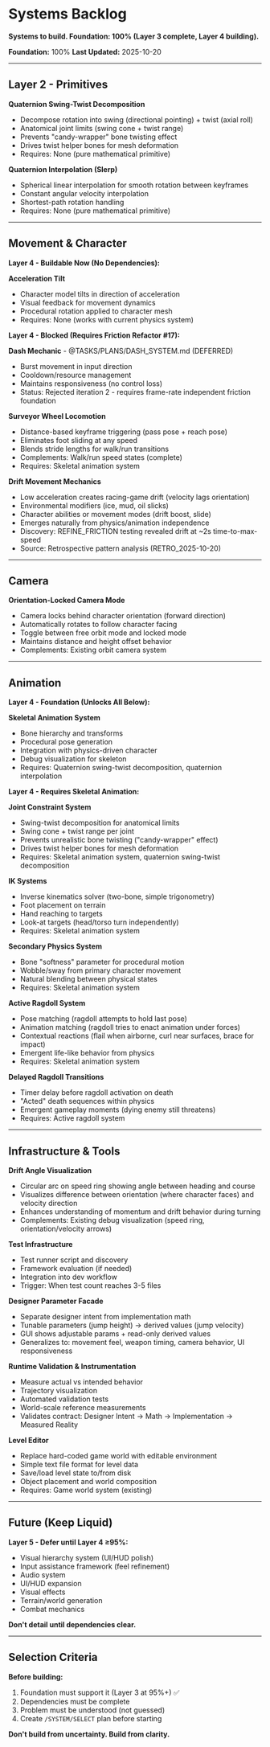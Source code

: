 # Systems Backlog

**Systems to build. Foundation: 100% (Layer 3 complete, Layer 4 building).**

**Foundation:** 100%
**Last Updated:** 2025-10-20

---

## Layer 2 - Primitives

**Quaternion Swing-Twist Decomposition**
- Decompose rotation into swing (directional pointing) + twist (axial roll)
- Anatomical joint limits (swing cone + twist range)
- Prevents "candy-wrapper" bone twisting effect
- Drives twist helper bones for mesh deformation
- Requires: None (pure mathematical primitive)

**Quaternion Interpolation (Slerp)**
- Spherical linear interpolation for smooth rotation between keyframes
- Constant angular velocity interpolation
- Shortest-path rotation handling
- Requires: None (pure mathematical primitive)

---

## Movement & Character

**Layer 4 - Buildable Now (No Dependencies):**

**Acceleration Tilt**
- Character model tilts in direction of acceleration
- Visual feedback for movement dynamics
- Procedural rotation applied to character mesh
- Requires: None (works with current physics system)

**Layer 4 - Blocked (Requires Friction Refactor #17):**

**Dash Mechanic** - @TASKS/PLANS/DASH_SYSTEM.md (DEFERRED)
- Burst movement in input direction
- Cooldown/resource management
- Maintains responsiveness (no control loss)
- Status: Rejected iteration 2 - requires frame-rate independent friction foundation

**Surveyor Wheel Locomotion**
- Distance-based keyframe triggering (pass pose + reach pose)
- Eliminates foot sliding at any speed
- Blends stride lengths for walk/run transitions
- Complements: Walk/run speed states (complete)
- Requires: Skeletal animation system

**Drift Movement Mechanics**
- Low acceleration creates racing-game drift (velocity lags orientation)
- Environmental modifiers (ice, mud, oil slicks)
- Character abilities or movement modes (drift boost, slide)
- Emerges naturally from physics/animation independence
- Discovery: REFINE_FRICTION testing revealed drift at ~2s time-to-max-speed
- Source: Retrospective pattern analysis (RETRO_2025-10-20)

---

## Camera

**Orientation-Locked Camera Mode**
- Camera locks behind character orientation (forward direction)
- Automatically rotates to follow character facing
- Toggle between free orbit mode and locked mode
- Maintains distance and height offset behavior
- Complements: Existing orbit camera system

---

## Animation

**Layer 4 - Foundation (Unlocks All Below):**

**Skeletal Animation System**
- Bone hierarchy and transforms
- Procedural pose generation
- Integration with physics-driven character
- Debug visualization for skeleton
- Requires: Quaternion swing-twist decomposition, quaternion interpolation

**Layer 4 - Requires Skeletal Animation:**

**Joint Constraint System**
- Swing-twist decomposition for anatomical limits
- Swing cone + twist range per joint
- Prevents unrealistic bone twisting ("candy-wrapper" effect)
- Drives twist helper bones for mesh deformation
- Requires: Skeletal animation system, quaternion swing-twist decomposition

**IK Systems**
- Inverse kinematics solver (two-bone, simple trigonometry)
- Foot placement on terrain
- Hand reaching to targets
- Look-at targets (head/torso turn independently)
- Requires: Skeletal animation system

**Secondary Physics System**
- Bone "softness" parameter for procedural motion
- Wobble/sway from primary character movement
- Natural blending between physical states
- Requires: Skeletal animation system

**Active Ragdoll System**
- Pose matching (ragdoll attempts to hold last pose)
- Animation matching (ragdoll tries to enact animation under forces)
- Contextual reactions (flail when airborne, curl near surfaces, brace for impact)
- Emergent life-like behavior from physics
- Requires: Skeletal animation system

**Delayed Ragdoll Transitions**
- Timer delay before ragdoll activation on death
- "Acted" death sequences within physics
- Emergent gameplay moments (dying enemy still threatens)
- Requires: Active ragdoll system

---

## Infrastructure & Tools

**Drift Angle Visualization**
- Circular arc on speed ring showing angle between heading and course
- Visualizes difference between orientation (where character faces) and velocity direction
- Enhances understanding of momentum and drift behavior during turning
- Complements: Existing debug visualization (speed ring, orientation/velocity arrows)

**Test Infrastructure**
- Test runner script and discovery
- Framework evaluation (if needed)
- Integration into dev workflow
- Trigger: When test count reaches 3-5 files

**Designer Parameter Facade**
- Separate designer intent from implementation math
- Tunable parameters (jump height) → derived values (jump velocity)
- GUI shows adjustable params + read-only derived values
- Generalizes to: movement feel, weapon timing, camera behavior, UI responsiveness

**Runtime Validation & Instrumentation**
- Measure actual vs intended behavior
- Trajectory visualization
- Automated validation tests
- World-scale reference measurements
- Validates contract: Designer Intent → Math → Implementation → Measured Reality

**Level Editor**
- Replace hard-coded game world with editable environment
- Simple text file format for level data
- Save/load level state to/from disk
- Object placement and world composition
- Requires: Game world system (existing)

---

## Future (Keep Liquid)

**Layer 5 - Defer until Layer 4 ≥95%:**
- Visual hierarchy system (UI/HUD polish)
- Input assistance framework (feel refinement)
- Audio system
- UI/HUD expansion
- Visual effects
- Terrain/world generation
- Combat mechanics

**Don't detail until dependencies clear.**

---

## Selection Criteria

**Before building:**
1. Foundation must support it (Layer 3 at 95%+) ✅
2. Dependencies must be complete
3. Problem must be understood (not guessed)
4. Create `/SYSTEM/SELECT` plan before starting

**Don't build from uncertainty. Build from clarity.**
